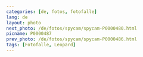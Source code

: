 ```yaml
---
categories: [de, fotos, fotofalle]
lang: de
layout: photo
next_photo: /de/fotos/spycam/spycam-P0000480.html
picname: P0000487
prev_photo: /de/fotos/spycam/spycam-P0000486.html
tags: [Fotofalle, Leopard]
---
```

